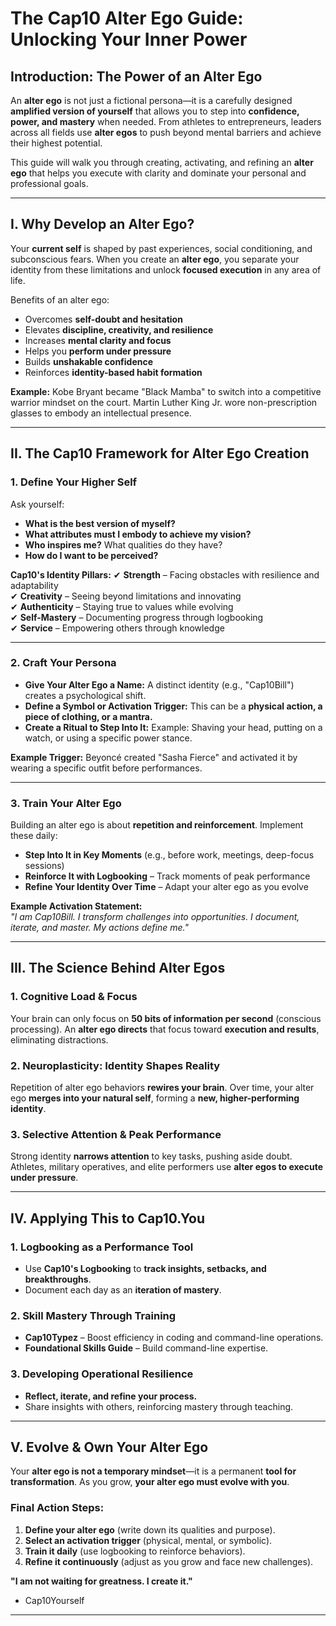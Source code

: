 # The Cap10 Alter Ego Guide: Unlocking Your Inner Power

## **Introduction: The Power of an Alter Ego**
An **alter ego** is not just a fictional persona—it is a carefully designed **amplified version of yourself** that allows you to step into **confidence, power, and mastery** when needed. From athletes to entrepreneurs, leaders across all fields use **alter egos** to push beyond mental barriers and achieve their highest potential.

This guide will walk you through creating, activating, and refining an **alter ego** that helps you execute with clarity and dominate your personal and professional goals.

---

## **I. Why Develop an Alter Ego?**
Your **current self** is shaped by past experiences, social conditioning, and subconscious fears. When you create an **alter ego**, you separate your identity from these limitations and unlock **focused execution** in any area of life.

Benefits of an alter ego:
- Overcomes **self-doubt and hesitation**
- Elevates **discipline, creativity, and resilience**
- Increases **mental clarity and focus**
- Helps you **perform under pressure**
- Builds **unshakable confidence**
- Reinforces **identity-based habit formation**

**Example:**
Kobe Bryant became "Black Mamba" to switch into a competitive warrior mindset on the court. Martin Luther King Jr. wore non-prescription glasses to embody an intellectual presence.

---

## **II. The Cap10 Framework for Alter Ego Creation**

### **1. Define Your Higher Self**
Ask yourself:
- **What is the best version of myself?**
- **What attributes must I embody to achieve my vision?**
- **Who inspires me?** What qualities do they have?
- **How do I want to be perceived?**

**Cap10's Identity Pillars:**
✔ **Strength** – Facing obstacles with resilience and adaptability  
✔ **Creativity** – Seeing beyond limitations and innovating  
✔ **Authenticity** – Staying true to values while evolving  
✔ **Self-Mastery** – Documenting progress through logbooking  
✔ **Service** – Empowering others through knowledge

---

### **2. Craft Your Persona**

- **Give Your Alter Ego a Name:** A distinct identity (e.g., "Cap10Bill") creates a psychological shift.
- **Define a Symbol or Activation Trigger:** This can be a **physical action, a piece of clothing, or a mantra.**
- **Create a Ritual to Step Into It:** Example: Shaving your head, putting on a watch, or using a specific power stance.

**Example Trigger:**
Beyoncé created "Sasha Fierce" and activated it by wearing a specific outfit before performances.

---

### **3. Train Your Alter Ego**

Building an alter ego is about **repetition and reinforcement**. Implement these daily:

- **Step Into It in Key Moments** (e.g., before work, meetings, deep-focus sessions)
- **Reinforce It with Logbooking** – Track moments of peak performance
- **Refine Your Identity Over Time** – Adapt your alter ego as you evolve

**Example Activation Statement:**  
*"I am Cap10Bill. I transform challenges into opportunities. I document, iterate, and master. My actions define me."*

---

## **III. The Science Behind Alter Egos**

### **1. Cognitive Load & Focus**
Your brain can only focus on **50 bits of information per second** (conscious processing). An **alter ego directs** that focus toward **execution and results**, eliminating distractions.

### **2. Neuroplasticity: Identity Shapes Reality**
Repetition of alter ego behaviors **rewires your brain**. Over time, your alter ego **merges into your natural self**, forming a **new, higher-performing identity**.

### **3. Selective Attention & Peak Performance**
Strong identity **narrows attention** to key tasks, pushing aside doubt. Athletes, military operatives, and elite performers use **alter egos to execute under pressure**.

---

## **IV. Applying This to Cap10.You**

### **1. Logbooking as a Performance Tool**
- Use **Cap10's Logbooking** to **track insights, setbacks, and breakthroughs**.
- Document each day as an **iteration of mastery**.

### **2. Skill Mastery Through Training**
- **Cap10Typez** – Boost efficiency in coding and command-line operations.
- **Foundational Skills Guide** – Build command-line expertise.

### **3. Developing Operational Resilience**
- **Reflect, iterate, and refine your process.**
- Share insights with others, reinforcing mastery through teaching.

---

## **V. Evolve & Own Your Alter Ego**

Your **alter ego is not a temporary mindset**—it is a permanent **tool for transformation**. As you grow, **your alter ego must evolve with you**.

### **Final Action Steps:**
1. **Define your alter ego** (write down its qualities and purpose).
2. **Select an activation trigger** (physical, mental, or symbolic).
3. **Train it daily** (use logbooking to reinforce behaviors).
4. **Refine it continuously** (adjust as you grow and face new challenges).

**"I am not waiting for greatness. I create it."**
- Cap10Yourself

---

